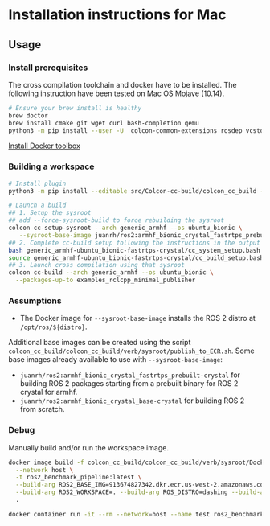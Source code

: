 # Installation instructions for Mac

## Usage

### Install prerequisites

The cross compilation toolchain and docker have to be installed. 
The following instruction have been tested on Mac OS Mojave (10.14).

```bash
# Ensure your brew install is healthy
brew doctor
brew install cmake git wget curl bash-completion qemu
python3 -m pip install --user -U  colcon-common-extensions rosdep vcstool
```

[Install Docker toolbox](https://docs.docker.com/toolbox/toolbox_install_mac/)

### Building a workspace

```bash
# Install plugin
python3 -m pip install --editable src/Colcon-cc-build/colcon_cc_build --user

# Launch a build
## 1. Setup the sysroot
## add --force-sysroot-build to force rebuilding the sysroot
colcon cc-setup-sysroot --arch generic_armhf --os ubuntu_bionic \
   --sysroot-base-image juanrh/ros2:armhf_bionic_crystal_fastrtps_prebuilt-crystal
## 2. Complete cc-build setup following the instructions in the output of the previous command
bash generic_armhf-ubuntu_bionic-fastrtps-crystal/cc_system_setup.bash
source generic_armhf-ubuntu_bionic-fastrtps-crystal/cc_build_setup.bash
## 3. Launch cross compilation using that sysroot
colcon cc-build --arch generic_armhf --os ubuntu_bionic \
  --packages-up-to examples_rclcpp_minimal_publisher
```

### Assumptions

- The Docker image for `--sysroot-base-image` installs the ROS 2 distro at `/opt/ros/${distro}`.

Additional base images can be created using the script `colcon_cc_build/colcon_cc_build/verb/sysroot/publish_to_ECR.sh`.
Some base images already available to use with `--sysroot-base-image`:

- `juanrh/ros2:armhf_bionic_crystal_fastrtps_prebuilt-crystal` for building ROS 2 packages starting from a prebuilt binary for ROS 2 crystal for armhf.
- `juanrh/ros2:armhf_bionic_crystal_base-crystal` for building ROS 2 from scratch.

### Debug

Manually build and/or run the workspace image.

```bash
docker image build -f colcon_cc_build/colcon_cc_build/verb/sysroot/Dockerfile_workspace \
  --network host \
  -t ros2_benchmark_pipeline:latest \
  --build-arg ROS2_BASE_IMG=913674827342.dkr.ecr.us-west-2.amazonaws.com/ros2:ubuntu_arm-crystal \
  --build-arg ROS2_WORKSPACE=. --build-arg ROS_DISTRO=dashing --build-arg TARGET_TRIPLE=aarch64-linux-gnu \
  .

docker container run -it --rm --network=host --name test ros2_benchmark_pipeline:latest bash
```
